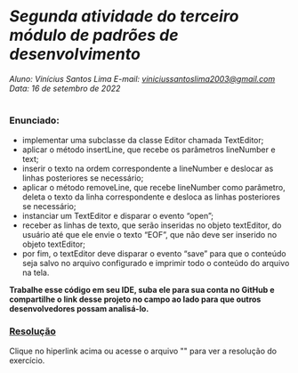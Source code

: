 # ***Segunda atividade do terceiro módulo de padrões de desenvolvimento***
_Aluno: Vinícius Santos Lima  E-mail: viniciussantoslima2003@gmail.com<br>Data: 16 de setembro de 2022_
#  

### Enunciado: 
- implementar uma subclasse da classe Editor chamada TextEditor;
- aplicar o método insertLine, que recebe os parâmetros lineNumber e text;
- inserir o texto na ordem correspondente a lineNumber e deslocar as linhas posteriores se necessário;
- aplicar o método removeLine, que recebe lineNumber como parâmetro, deleta o texto da linha correspondente e desloca as linhas posteriores se necessário;
- instanciar um TextEditor e disparar o evento “open”;
- receber as linhas de texto, que serão inseridas no objeto textEditor, do usuário até que ele envie o texto “EOF”, que não deve ser inserido no objeto textEditor;
- por fim, o textEditor deve disparar o evento “save” para que o conteúdo seja salvo no arquivo configurado e imprimir todo o conteúdo do arquivo na tela.

**Trabalhe esse código em seu IDE, suba ele para sua conta no GitHub e compartilhe o link desse projeto no campo ao lado para que outros desenvolvedores possam analisá-lo.**

<h3><a href="">Resolução</a></h3>
Clique no hiperlink acima ou acesse o arquivo "" para ver a resolução do exercício.<br>
